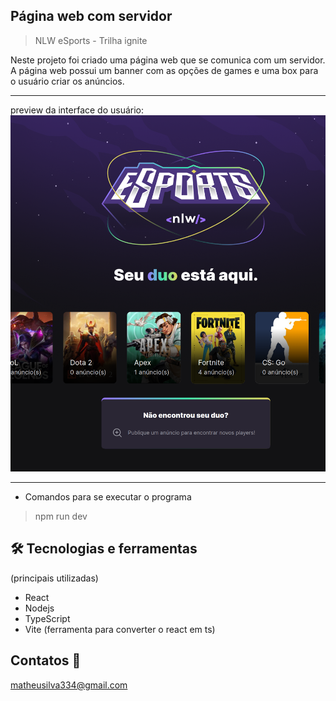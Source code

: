 ## Página web com servidor

> NLW eSports - Trilha ignite

Neste projeto foi criado uma página web que se comunica com um servidor. A página web possui um banner com as opções de games e uma box para o usuário criar os anúncios.

---
preview da interface do usuário:
![preview](/.github/app.png)

---

- Comandos para se executar o programa

> npm run dev

## 🛠️ Tecnologias e ferramentas
(principais utilizadas)

- React
- Nodejs
- TypeScript
- Vite (ferramenta para converter o react em ts)

## Contatos 📧 
matheusilva334@gmail.com
